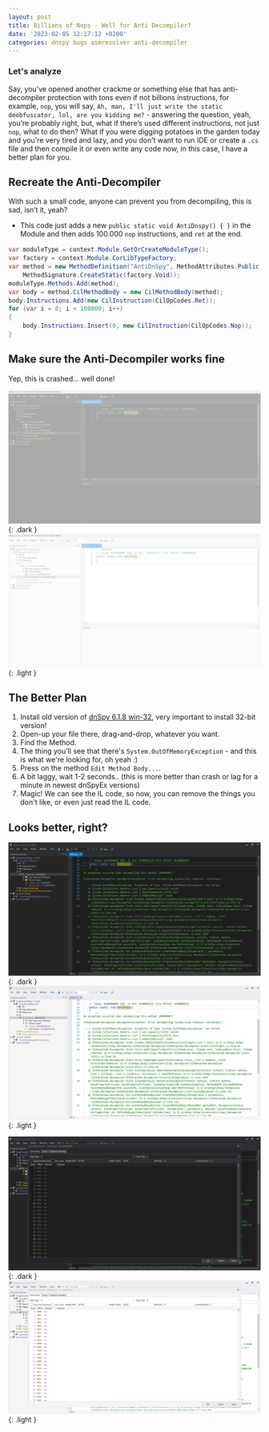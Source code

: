 ```yaml
---
layout: post
title: Billions of Nops - Well for Anti Decompiler?
date: '2023-02-05 12:17:12 +0200'
categories: dnspy bugs asmresolver anti-decompiler
---
```


### Let's analyze
Say, you’ve opened another crackme or something else that has anti-decompiler protection with tons even if not billions instructions, for example, `nop`, you will say, `Ah, man, I'll just write the static deobfuscator, lol, are you kidding me?` - answering the question, yeah, you’re probably right, but, what if there’s used different instructions, not just `nop`, what to do then? What if you were digging potatoes in the garden today and you're very tired and lazy, and you don’t want to run IDE or create a `.cs` file and then compile it or even write any code now, in this case, I have a better plan for you.

## Recreate the Anti-Decompiler
With such a small code, anyone can prevent you from decompiling, this is sad, isn’t it, yeah?

* This code just adds a new `public static void AntiDnspy() { }` in the Module and then adds 100.000 `nop` instructions, and `ret` at the end.
```csharp
var moduleType = context.Module.GetOrCreateModuleType();
var factory = context.Module.CorLibTypeFactory;
var method = new MethodDefinition("AntiDnSpy", MethodAttributes.Public | MethodAttributes.Static,
    MethodSignature.CreateStatic(factory.Void));
moduleType.Methods.Add(method);
var body = method.CilMethodBody = new CilMethodBody(method);
body.Instructions.Add(new CilInstruction(CilOpCodes.Ret));
for (var i = 0; i < 100000; i++)
{
    body.Instructions.Insert(0, new CilInstruction(CilOpCodes.Nop));
}
```

## Make sure the Anti-Decompiler works fine
Yep, this is crashed... well done!

![dnSpy Crash](/assets/images/billions-of-nops-well-for-anti-decompiler/nops-antidecompiler-crash-dark.png){: .dark }
![dnSpy Crash](/assets/images/billions-of-nops-well-for-anti-decompiler/nops-antidecompiler-crash-light.png){: .light }

## The Better Plan
1. Install old version of [dnSpy 6.1.8 win-32](https://github.com/dnSpy/dnSpy/releases/tag/v6.1.8), very important to install 32-bit version!
2. Open-up your file there, drag-and-drop, whatever you want.
3. Find the Method.
4. The thing you'll see that there's `System.OutOfMemoryException` - and this is what we're looking for, oh yeah :)
5. Press on the method `Edit Method Body...`.
6. A bit laggy, wait 1-2 seconds.. (this is more better than crash or lag for a minute in newest dnSpyEx versions)
7. Magic! We can see the IL code, so now, you can remove the things you don't like, or even just read the IL code.

## Looks better, right?
![dnSpy Anti Decompiler fix](/assets/images/billions-of-nops-well-for-anti-decompiler/nops-antidecompiler-fix-dark.png){: .dark }
![dnSpy Anti Decompiler fix](/assets/images/billions-of-nops-well-for-anti-decompiler/nops-antidecompiler-fix-light.png){: .light }

![dnSpy Anti Decompiler Method body fix](/assets/images/billions-of-nops-well-for-anti-decompiler/nops-antidecompiler-methodbody-dark.png){: .dark }
![dnSpy Anti Decompiler Method body fix](/assets/images/billions-of-nops-well-for-anti-decompiler/nops-antidecompiler-methodbody-light.png){: .light }